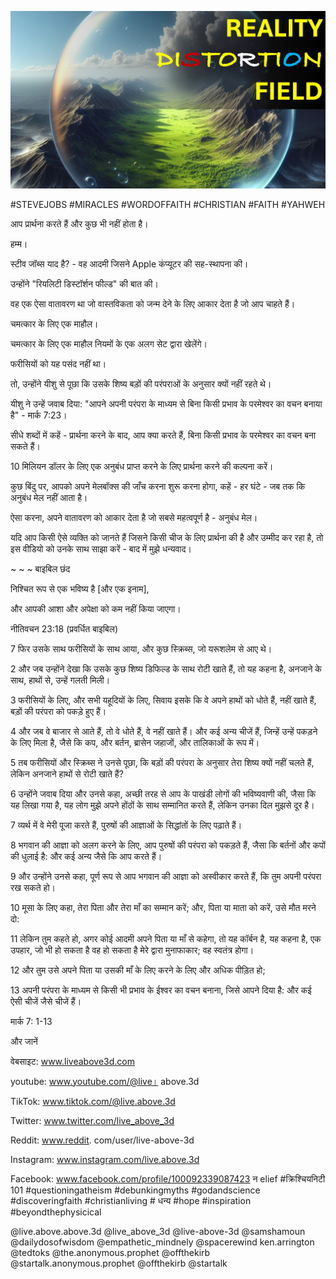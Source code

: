 ![Video cover image](../cover.jpg "cover photo")

#STEVEJOBS #MIRACLES #WORDOFFAITH #CHRISTIAN #FAITH #YAHWEH

आप प्रार्थना करते हैं और कुछ भी नहीं होता है।

हम्म।

स्टीव जॉब्स याद है? - वह आदमी जिसने Apple कंप्यूटर की सह-स्थापना की।

उन्होंने "रियलिटी डिस्टॉर्शन फील्ड" की बात की।

वह एक ऐसा वातावरण था जो वास्तविकता को जन्म देने के लिए आकार देता है जो आप चाहते हैं।

चमत्कार के लिए एक माहौल।

चमत्कार के लिए एक माहौल नियमों के एक अलग सेट द्वारा खेलेंगे।

फरीसियों को यह पसंद नहीं था।

तो, उन्होंने यीशु से पूछा कि उसके शिष्य बड़ों की परंपराओं के अनुसार क्यों नहीं रहते थे।

यीशु ने उन्हें जवाब दिया: "आपने अपनी परंपरा के माध्यम से बिना किसी प्रभाव के परमेश्वर का वचन बनाया है" - मार्क 7:23।

सीधे शब्दों में कहें - प्रार्थना करने के बाद, आप क्या करते हैं, बिना किसी प्रभाव के परमेश्वर का वचन बना सकते हैं।

10 मिलियन डॉलर के लिए एक अनुबंध प्राप्त करने के लिए प्रार्थना करने की कल्पना करें।

कुछ बिंदु पर, आपको अपने मेलबॉक्स की जाँच करना शुरू करना होगा, कहें - हर घंटे - जब तक कि अनुबंध मेल नहीं आता है।

ऐसा करना, अपने वातावरण को आकार देता है जो सबसे महत्वपूर्ण है - अनुबंध मेल।

यदि आप किसी ऐसे व्यक्ति को जानते हैं जिसने किसी चीज के लिए प्रार्थना की है और उम्मीद कर रहा है, तो इस वीडियो को उनके साथ साझा करें - बाद में मुझे धन्यवाद।

~ ~ ~ बाइबिल छंद

निश्चित रूप से एक भविष्य है [और एक इनाम],

और आपकी आशा और अपेक्षा को कम नहीं किया जाएगा।

नीतिवचन 23:18 (प्रवर्धित बाइबिल)

7 फिर उसके साथ फरीसियों के साथ आया, और कुछ स्क्रिब्स, जो यरूशलेम से आए थे।

2 और जब उन्होंने देखा कि उसके कुछ शिष्य डिफिल्ड के साथ रोटी खाते हैं, तो यह कहना है, अनजाने के साथ, हाथों से, उन्हें गलती मिली।

3 फरीसियों के लिए, और सभी यहूदियों के लिए, सिवाय इसके कि वे अपने हाथों को धोते हैं, नहीं खाते हैं, बड़ों की परंपरा को पकड़े हुए हैं।

4 और जब वे बाजार से आते हैं, तो वे धोते हैं, वे नहीं खाते हैं। और कई अन्य चीजें हैं, जिन्हें उन्हें पकड़ने के लिए मिला है, जैसे कि कप, और बर्तन, ब्रासेन जहाजों, और तालिकाओं के रूप में।

5 तब फरीसियों और स्क्रिब्स ने उनसे पूछा, कि बड़ों की परंपरा के अनुसार तेरा शिष्य क्यों नहीं चलते हैं, लेकिन अनजाने हाथों से रोटी खाते हैं?

6 उन्होंने जवाब दिया और उनसे कहा, अच्छी तरह से आप के पाखंडी लोगों की भविष्यवाणी की, जैसा कि यह लिखा गया है, यह लोग मुझे अपने होंठों के साथ सम्मानित करते हैं, लेकिन उनका दिल मुझसे दूर है।

7 व्यर्थ में वे मेरी पूजा करते हैं, पुरुषों की आज्ञाओं के सिद्धांतों के लिए पढ़ाते हैं।

8 भगवान की आज्ञा को अलग करने के लिए, आप पुरुषों की परंपरा को पकड़ते हैं, जैसा कि बर्तनों और कपों की धुलाई है: और कई अन्य जैसे कि आप करते हैं।

9 और उन्होंने उनसे कहा, पूर्ण रूप से आप भगवान की आज्ञा को अस्वीकार करते हैं, कि तुम अपनी परंपरा रख सकते हो।

10 मूसा के लिए कहा, तेरा पिता और तेरा माँ का सम्मान करें; और, पिता या माता को करें, उसे मौत मरने दो:

11 लेकिन तुम कहते हो, अगर कोई आदमी अपने पिता या माँ से कहेगा, तो यह कॉर्बन है, यह कहना है, एक उपहार, जो भी हो सकता है वह हो सकता है मेरे द्वारा मुनाफाकार; वह स्वतंत्र होगा।

12 और तुम उसे अपने पिता या उसकी माँ के लिए करने के लिए और अधिक पीड़ित हो;

13 अपनी परंपरा के माध्यम से किसी भी प्रभाव के ईश्वर का वचन बनाना, जिसे आपने दिया है: और कई ऐसी चीजें जैसे चीजें हैं।

मार्क 7: 1-13

और जानें

वेबसाइट: www.liveabove3d.com

youtube: www.youtube.com/@live। above.3d

TikTok: www.tiktok.com/@live.above.3d

Twitter: www.twitter.com/live_above_3d

Reddit: www.reddit. com/user/live-above-3d

Instagram: www.instagram.com/live.above.3d

Facebook: www.facebook.com/profile/100092339087423 न elief #क्रिश्चियनिटी 101 #questioningatheism #debunkingmyths #godandscience #discoveringfaith #christianliving # धन्य #hope #inspiration #beyondthephysicical

@live.above.above.3d @live_above_3d @live-above-3d @samshamoun @dailydosofwisdom @empathetic_mindnely @spacerewind ken.arrington @tedtoks @the.anonymous.prophet @offthekirb @startalk.anonymous.prophet @offthekirb @startalk